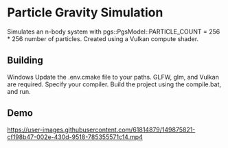 # Particle Gravity Simulation

Simulates an n-body system with pgs::PgsModel::PARTICLE_COUNT = 256 * 256 number of particles. Created using a Vulkan compute shader.

## Building
Windows
Update the .env.cmake file to your paths. GLFW, glm, and Vulkan are required. Specify your compiler.
Build the project using the compile.bat, and run.

## Demo


https://user-images.githubusercontent.com/61814879/149875821-cf198b47-002e-430d-9518-785355571c14.mp4

